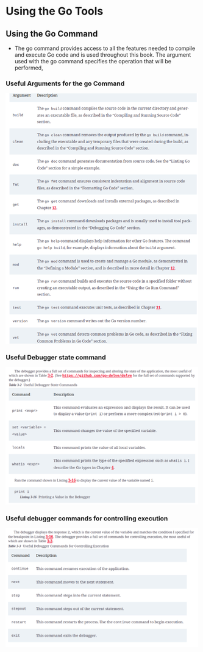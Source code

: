 # Using the Go Tools

## Using the Go Command

* The go command provides access to all the features needed to compile and execute Go code and is used throughout this book. The argument used with the go command specifies the operation that will be performed, 


### Useful Arguments for the go Command

![](./assets/useful_argument_for_go_command.png)

### Useful Debugger state command

![](./assets/debugging_state_commands.png)

### Useful debugger commands for controlling execution

![](./assets/debugger_command_for_controlling_execution.png)
